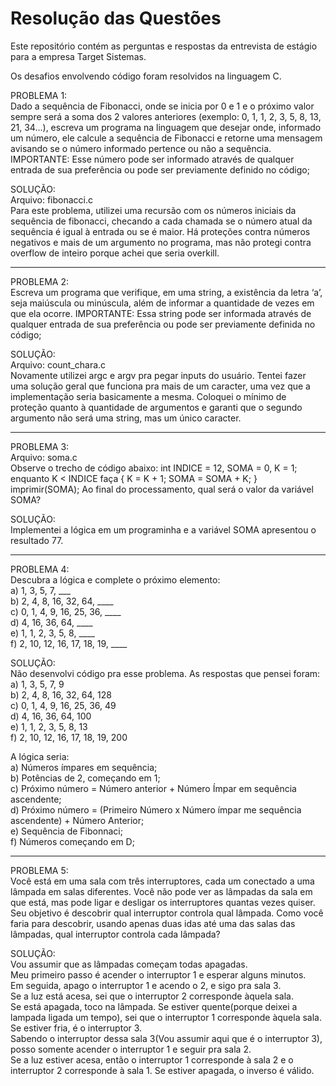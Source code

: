 # Resolução das Questões

Este repositório contém as perguntas e respostas da entrevista de estágio para a empresa Target Sistemas.

Os desafios envolvendo código foram resolvidos na linguagem C.

PROBLEMA 1:<br>
Dado a sequência de Fibonacci, onde se inicia por 0 e 1 e o próximo valor sempre será a soma dos 2 valores anteriores (exemplo: 0, 1, 1, 2, 3, 5, 8, 13, 21, 34...), escreva um programa na linguagem que desejar onde, informado um número, ele calcule a sequência de Fibonacci e retorne uma mensagem avisando se o número informado pertence ou não a sequência. 
IMPORTANTE: Esse número pode ser informado através de qualquer entrada de sua preferência ou pode ser previamente definido no código;

SOLUÇÃO:<br>
Arquivo: fibonacci.c<br>
Para este problema, utilizei uma recursão com os números iniciais da sequência de fibonacci, checando a cada chamada se o número atual da sequência é igual à entrada ou se é maior.
Há proteções contra números negativos e mais de um argumento no programa, mas não protegi contra overflow de inteiro porque achei que seria overkill.
<hr>

PROBLEMA 2:<br>
Escreva um programa que verifique, em uma string, a existência da letra ‘a’, seja maiúscula ou minúscula, além de informar a quantidade de vezes em que ela ocorre. 
IMPORTANTE: Essa string pode ser informada através de qualquer entrada de sua preferência ou pode ser previamente definida no código; 

SOLUÇÃO:<br>
Arquivo: count_chara.c<br>
Novamente utilizei argc e argv pra pegar inputs do usuário. Tentei fazer uma solução geral que funciona pra mais de um caracter, uma vez que a implementação seria basicamente a mesma.
Coloquei o mínimo de proteção quanto à quantidade de argumentos e garanti que o segundo argumento não será uma string, mas um único caracter.
<hr>

PROBLEMA 3:<br>
Arquivo: soma.c<br>
Observe o trecho de código abaixo: int INDICE = 12, SOMA = 0, K = 1; enquanto K < INDICE faça { K = K + 1; SOMA = SOMA + K; } imprimir(SOMA); 
Ao final do processamento, qual será o valor da variável SOMA?

SOLUÇÃO:<br>
Implementei a lógica em um programinha e a variável SOMA apresentou o resultado 77.
<hr>

PROBLEMA 4:<br>
Descubra a lógica e complete o próximo elemento: <br>
a) 1, 3, 5, 7, ___ <br>
b) 2, 4, 8, 16, 32, 64, ____ <br>
c) 0, 1, 4, 9, 16, 25, 36, ____ <br>
d) 4, 16, 36, 64, ____ <br>
e) 1, 1, 2, 3, 5, 8, ____ <br>
f) 2, 10, 12, 16, 17, 18, 19, ____<br>

SOLUÇÃO:<br>
Não desenvolvi código pra esse problema. As respostas que pensei foram:<br>
a) 1, 3, 5, 7, 9 <br>
b) 2, 4, 8, 16, 32, 64, 128<br>
c) 0, 1, 4, 9, 16, 25, 36, 49 <br>
d) 4, 16, 36, 64, 100<br>
e) 1, 1, 2, 3, 5, 8, 13 <br>
f) 2, 10, 12, 16, 17, 18, 19, 200<br>

A lógica seria:<br>
a) Números ímpares em sequência;<br>
b) Potências de 2, começando em 1;<br>
c) Próximo número = Número anterior + Número Ímpar em sequência ascendente;<br>
d) Próximo número = (Primeiro Número x Número ímpar me sequência ascendente) + Número Anterior;<br>
e) Sequência de Fibonnaci;<br>
f) Números começando em D;<br>
<hr>

PROBLEMA 5:<br>
Você está em uma sala com três interruptores, cada um conectado a uma lâmpada em salas diferentes. Você não pode ver as lâmpadas da sala em que está, mas pode ligar e desligar os interruptores quantas vezes quiser. Seu objetivo é descobrir qual interruptor controla qual lâmpada. Como você faria para descobrir, usando apenas duas idas até uma das salas das lâmpadas, qual interruptor controla cada lâmpada?

SOLUÇÃO:<br>
Vou assumir que as lâmpadas começam todas apagadas.<br>
Meu primeiro passo é acender o interruptor 1 e esperar alguns minutos.<br>
Em seguida, apago o interruptor 1 e acendo o 2, e sigo pra sala 3.<br>
Se a luz está acesa, sei que o interruptor 2 corresponde àquela sala.<br>
Se está apagada, toco na lâmpada. Se estiver quente(porque deixei a lampada ligada um tempo), sei que o interruptor 1 corresponde àquela sala. Se estiver fria, é o interruptor 3.<br>
Sabendo o interruptor dessa sala 3(Vou assumir aqui que é o interruptor 3), posso somente acender o interruptor 1 e seguir pra sala 2.<br>
Se a luz estiver acesa, então o interruptor 1 corresponde à sala 2 e o interruptor 2 corresponde à sala 1. Se estiver apagada, o inverso é válido.<br>

